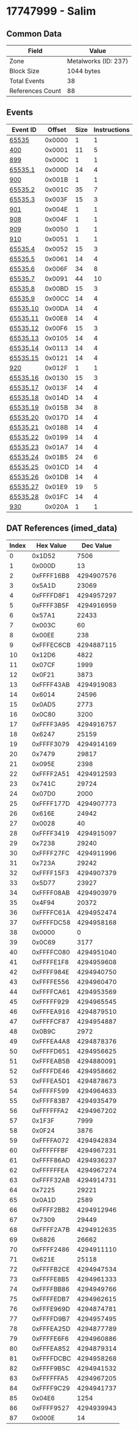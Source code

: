 # 17747999 - Salim

## Common Data

| Field            | Value                |
|------------------|----------------------|
| Zone             | Metalworks (ID: 237) |
| Block Size       | 1044 bytes           |
| Total Events     | 38                   |
| References Count | 88                   |

## Events

| Event ID                  | Offset   |   Size |   Instructions |
|---------------------------|----------|--------|----------------|
| [65535](./65535.md)       | 0x0000   |      1 |              1 |
| [400](./400.md)           | 0x0001   |     11 |              5 |
| [899](./899.md)           | 0x000C   |      1 |              1 |
| [65535.1](./65535.1.md)   | 0x000D   |     14 |              4 |
| [900](./900.md)           | 0x001B   |      1 |              1 |
| [65535.2](./65535.2.md)   | 0x001C   |     35 |              7 |
| [65535.3](./65535.3.md)   | 0x003F   |     15 |              3 |
| [901](./901.md)           | 0x004E   |      1 |              1 |
| [908](./908.md)           | 0x004F   |      1 |              1 |
| [909](./909.md)           | 0x0050   |      1 |              1 |
| [910](./910.md)           | 0x0051   |      1 |              1 |
| [65535.4](./65535.4.md)   | 0x0052   |     15 |              3 |
| [65535.5](./65535.5.md)   | 0x0061   |     14 |              4 |
| [65535.6](./65535.6.md)   | 0x006F   |     34 |              8 |
| [65535.7](./65535.7.md)   | 0x0091   |     44 |             10 |
| [65535.8](./65535.8.md)   | 0x00BD   |     15 |              3 |
| [65535.9](./65535.9.md)   | 0x00CC   |     14 |              4 |
| [65535.10](./65535.10.md) | 0x00DA   |     14 |              4 |
| [65535.11](./65535.11.md) | 0x00E8   |     14 |              4 |
| [65535.12](./65535.12.md) | 0x00F6   |     15 |              3 |
| [65535.13](./65535.13.md) | 0x0105   |     14 |              4 |
| [65535.14](./65535.14.md) | 0x0113   |     14 |              4 |
| [65535.15](./65535.15.md) | 0x0121   |     14 |              4 |
| [920](./920.md)           | 0x012F   |      1 |              1 |
| [65535.16](./65535.16.md) | 0x0130   |     15 |              3 |
| [65535.17](./65535.17.md) | 0x013F   |     14 |              4 |
| [65535.18](./65535.18.md) | 0x014D   |     14 |              4 |
| [65535.19](./65535.19.md) | 0x015B   |     34 |              8 |
| [65535.20](./65535.20.md) | 0x017D   |     14 |              4 |
| [65535.21](./65535.21.md) | 0x018B   |     14 |              4 |
| [65535.22](./65535.22.md) | 0x0199   |     14 |              4 |
| [65535.23](./65535.23.md) | 0x01A7   |     14 |              4 |
| [65535.24](./65535.24.md) | 0x01B5   |     24 |              6 |
| [65535.25](./65535.25.md) | 0x01CD   |     14 |              4 |
| [65535.26](./65535.26.md) | 0x01DB   |     14 |              4 |
| [65535.27](./65535.27.md) | 0x01E9   |     19 |              5 |
| [65535.28](./65535.28.md) | 0x01FC   |     14 |              4 |
| [930](./930.md)           | 0x020A   |      1 |              1 |

## DAT References (imed_data)

|   Index | Hex Value   |   Dec Value |
|---------|-------------|-------------|
|       0 | 0x1D52      |        7506 |
|       1 | 0x000D      |          13 |
|       2 | 0xFFFF16B8  |  4294907576 |
|       3 | 0x5A1D      |       23069 |
|       4 | 0xFFFFD8F1  |  4294957297 |
|       5 | 0xFFFF3B5F  |  4294916959 |
|       6 | 0x57A1      |       22433 |
|       7 | 0x003C      |          60 |
|       8 | 0x00EE      |         238 |
|       9 | 0xFFFEC6CB  |  4294887115 |
|      10 | 0x12D6      |        4822 |
|      11 | 0x07CF      |        1999 |
|      12 | 0x0F21      |        3873 |
|      13 | 0xFFFF43AB  |  4294919083 |
|      14 | 0x6014      |       24596 |
|      15 | 0x0AD5      |        2773 |
|      16 | 0x0C80      |        3200 |
|      17 | 0xFFFF3A95  |  4294916757 |
|      18 | 0x6247      |       25159 |
|      19 | 0xFFFF3079  |  4294914169 |
|      20 | 0x7479      |       29817 |
|      21 | 0x095E      |        2398 |
|      22 | 0xFFFF2A51  |  4294912593 |
|      23 | 0x741C      |       29724 |
|      24 | 0x07D0      |        2000 |
|      25 | 0xFFFF177D  |  4294907773 |
|      26 | 0x616E      |       24942 |
|      27 | 0x0028      |          40 |
|      28 | 0xFFFF3419  |  4294915097 |
|      29 | 0x7238      |       29240 |
|      30 | 0xFFFF27FC  |  4294911996 |
|      31 | 0x723A      |       29242 |
|      32 | 0xFFFF15F3  |  4294907379 |
|      33 | 0x5D77      |       23927 |
|      34 | 0xFFFF08AB  |  4294903979 |
|      35 | 0x4F94      |       20372 |
|      36 | 0xFFFFC61A  |  4294952474 |
|      37 | 0xFFFFDC58  |  4294958168 |
|      38 | 0x0000      |           0 |
|      39 | 0x0C69      |        3177 |
|      40 | 0xFFFFC080  |  4294951040 |
|      41 | 0xFFFFE1F8  |  4294959608 |
|      42 | 0xFFFF984E  |  4294940750 |
|      43 | 0xFFFFE556  |  4294960470 |
|      44 | 0xFFFFCA61  |  4294953569 |
|      45 | 0xFFFFF929  |  4294965545 |
|      46 | 0xFFFEA916  |  4294879510 |
|      47 | 0xFFFFCF87  |  4294954887 |
|      48 | 0x0B9C      |        2972 |
|      49 | 0xFFFEA4A8  |  4294878376 |
|      50 | 0xFFFFD651  |  4294956625 |
|      51 | 0xFFFEAB5B  |  4294880091 |
|      52 | 0xFFFFDE46  |  4294958662 |
|      53 | 0xFFFEA5D1  |  4294878673 |
|      54 | 0xFFFFF599  |  4294964633 |
|      55 | 0xFFFF83B7  |  4294935479 |
|      56 | 0xFFFFFFA2  |  4294967202 |
|      57 | 0x1F3F      |        7999 |
|      58 | 0x0F24      |        3876 |
|      59 | 0xFFFFA072  |  4294942834 |
|      60 | 0xFFFFFFBF  |  4294967231 |
|      61 | 0xFFFF86AD  |  4294936237 |
|      62 | 0xFFFFFFEA  |  4294967274 |
|      63 | 0xFFFF32AB  |  4294914731 |
|      64 | 0x7225      |       29221 |
|      65 | 0x0A1D      |        2589 |
|      66 | 0xFFFF2BB2  |  4294912946 |
|      67 | 0x7309      |       29449 |
|      68 | 0xFFFF2A7B  |  4294912635 |
|      69 | 0x6826      |       26662 |
|      70 | 0xFFFF2486  |  4294911110 |
|      71 | 0x621E      |       25118 |
|      72 | 0xFFFFB2CE  |  4294947534 |
|      73 | 0xFFFFE8B5  |  4294961333 |
|      74 | 0xFFFFBB86  |  4294949766 |
|      75 | 0xFFFFEDB7  |  4294962615 |
|      76 | 0xFFFE969D  |  4294874781 |
|      77 | 0xFFFFD9B7  |  4294957495 |
|      78 | 0xFFFEA25D  |  4294877789 |
|      79 | 0xFFFFE6F6  |  4294960886 |
|      80 | 0xFFFEA852  |  4294879314 |
|      81 | 0xFFFFDCBC  |  4294958268 |
|      82 | 0xFFFF9B5C  |  4294941532 |
|      83 | 0xFFFFFFA5  |  4294967205 |
|      84 | 0xFFFF9C29  |  4294941737 |
|      85 | 0x04E6      |        1254 |
|      86 | 0xFFFF9527  |  4294939943 |
|      87 | 0x000E      |          14 |
